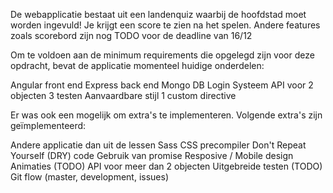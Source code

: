 De webapplicatie bestaat uit een landenquiz waarbij de hoofdstad moet worden ingevuld! Je krijgt een score te zien na het spelen. Andere features zoals scorebord zijn nog TODO voor de deadline van 16/12

Om te voldoen aan de minimum requirements die opgelegd zijn voor deze opdracht, bevat de applicatie momenteel huidige onderdelen:

Angular front end
Express back end
Mongo DB
Login Systeem
API voor 2 objecten
3 testen
Aanvaardbare stijl
1 custom directive

Er was ook een mogelijk om extra's te implementeren. Volgende extra's zijn geïmplementeerd:

Andere applicatie dan uit de lessen
Sass CSS precompiler
Don't Repeat Yourself (DRY) code
Gebruik van promise
Resposive / Mobile design
Animaties (TODO)
API voor meer dan 2 objecten
Uitgebreide testen (TODO)
Git flow (master, development, issues)
